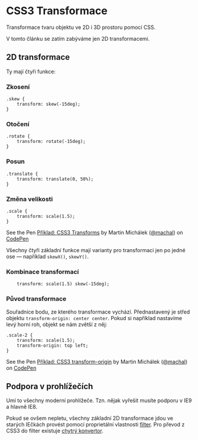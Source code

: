 CSS3 Transformace
==================

Transformace tvaru objektu ve 2D i 3D prostoru pomocí CSS.

V tomto článku se zatím zabýváme jen 2D transformacemi.

## 2D transformace

Ty mají čtyři funkce:

### Zkosení

	.skew {
		transform: skew(-15deg);
	}

### Otočení

	.rotate {
		transform: rotate(-15deg);
	}

### Posun

	.translate {
		transform: translate(0, 50%);
	}

### Změna velikosti

	.scale {
		transform: scale(1.5);
	}

<p data-height="192" data-theme-id="502" data-slug-hash="wxoil" data-user="machal" data-default-tab="result" class='codepen'>See the Pen <a href='http://codepen.io/machal/pen/wxoil'>Příklad: CSS3 Transforms</a> by Martin Michálek (<a href='http://codepen.io/machal'>@machal</a>) on <a href='http://codepen.io'>CodePen</a></p>
<script async src="http://codepen.io/assets/embed/ei.js"></script>

Všechny čtyři základní funkce mají varianty pro transformaci jen po jedné ose — například `skewX()`, `skewY()`.

### Kombinace transformací

		transform: scale(1.5) skew(-15deg);

### Původ transformace

Souřadnice bodu, ze kterého transformace vychází. Přednastavený je střed objektu `transform-origin: center center`. Pokud si například nastavíme levý horní roh, objekt se nám zvětší z něj:

	.scale-2 {
		transform: scale(1.5);
		transform-origin: top left;
	}

<p data-height="194" data-theme-id="502" data-slug-hash="brBgk" data-user="machal" data-default-tab="result" class='codepen'>See the Pen <a href='http://codepen.io/machal/pen/brBgk'>Příklad: CSS3 transform-origin</a> by Martin Michálek (<a href='http://codepen.io/machal'>@machal</a>) on <a href='http://codepen.io'>CodePen</a></p>
<script async src="http://codepen.io/assets/embed/ei.js"></script>

## Podpora v prohlížečích

Umí to všechny moderní prohlížeče. Tzn. nějak vyřešit musíte podporu v IE9 a hlavně IE8.

Pokud se ovšem nepletu, všechny základní 2D transformace jdou ve starých IEčkách provést pomocí proprietální vlastnosti [filter](http://msdn.microsoft.com/en-us/library/ms533014%28VS.85%29.aspx). Pro převod z CSS3 do filter existuje [chytrý konvertor](http://www.useragentman.com/IETransformsTranslator/).

